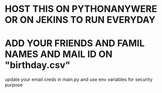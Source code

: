 # HOST THIS ON PYTHONANYWERE OR ON JEKINS TO RUN EVERYDAY
# ADD YOUR FRIENDS AND FAMIL NAMES AND MAIL ID ON "birthday.csv"

update your email creds in main.py
and use env variables for security purpose